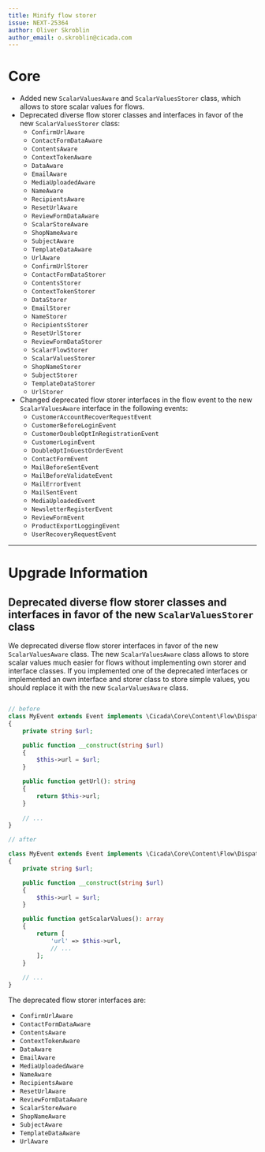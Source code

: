 ```yaml
---
title: Minify flow storer
issue: NEXT-25364
author: Oliver Skroblin
author_email: o.skroblin@cicada.com
---
```

# Core
* Added new `ScalarValuesAware` and `ScalarValuesStorer` class, which allows to store scalar values for flows.
* Deprecated diverse flow storer classes and interfaces in favor of the new `ScalarValuesStorer` class:
  * `ConfirmUrlAware`
  * `ContactFormDataAware`
  * `ContentsAware`
  * `ContextTokenAware`
  * `DataAware`
  * `EmailAware`
  * `MediaUploadedAware`
  * `NameAware`
  * `RecipientsAware`
  * `ResetUrlAware`
  * `ReviewFormDataAware`
  * `ScalarStoreAware`
  * `ShopNameAware`
  * `SubjectAware`
  * `TemplateDataAware`
  * `UrlAware`
  * `ConfirmUrlStorer`
  * `ContactFormDataStorer`
  * `ContentsStorer`
  * `ContextTokenStorer`
  * `DataStorer`
  * `EmailStorer`
  * `NameStorer`
  * `RecipientsStorer`
  * `ResetUrlStorer`
  * `ReviewFormDataStorer`
  * `ScalarFlowStorer`
  * `ScalarValuesStorer`
  * `ShopNameStorer`
  * `SubjectStorer`
  * `TemplateDataStorer`
  * `UrlStorer`
* Changed deprecated flow storer interfaces in the flow event to the new `ScalarValuesAware` interface in the following events:
  * `CustomerAccountRecoverRequestEvent`
  * `CustomerBeforeLoginEvent`
  * `CustomerDoubleOptInRegistrationEvent`
  * `CustomerLoginEvent`
  * `DoubleOptInGuestOrderEvent`
  * `ContactFormEvent`
  * `MailBeforeSentEvent`
  * `MailBeforeValidateEvent`
  * `MailErrorEvent`
  * `MailSentEvent`
  * `MediaUploadedEvent`
  * `NewsletterRegisterEvent`
  * `ReviewFormEvent`
  * `ProductExportLoggingEvent`
  * `UserRecoveryRequestEvent`
___
# Upgrade Information
## Deprecated diverse flow storer classes and interfaces in favor of the new `ScalarValuesStorer` class 
We deprecated diverse flow storer interfaces in favor of the new `ScalarValuesAware` class. The new `ScalarValuesAware` class allows to store scalar values much easier for flows without implementing own storer and interface classes. 
If you implemented one of the deprecated interfaces or implemented an own interface and storer class to store simple values, you should replace it with the new `ScalarValuesAware` class. 

```php

// before
class MyEvent extends Event implements \Cicada\Core\Content\Flow\Dispatching\Aware\UrlAware
{
    private string $url;

    public function __construct(string $url)
    {
        $this->url = $url;
    }

    public function getUrl(): string
    {
        return $this->url;
    }
    
    // ...
}

// after

class MyEvent extends Event implements \Cicada\Core\Content\Flow\Dispatching\Aware\ScalarValuesAware
{
    private string $url;

    public function __construct(string $url)
    {
        $this->url = $url;
    }

    public function getScalarValues(): array
    {
        return [
            'url' => $this->url,
            // ...
        ];
    }
    
    // ...
}
```

The deprecated flow storer interfaces are:
* `ConfirmUrlAware`
* `ContactFormDataAware`
* `ContentsAware`
* `ContextTokenAware`
* `DataAware`
* `EmailAware`
* `MediaUploadedAware`
* `NameAware`
* `RecipientsAware`
* `ResetUrlAware`
* `ReviewFormDataAware`
* `ScalarStoreAware`
* `ShopNameAware`
* `SubjectAware`
* `TemplateDataAware`
* `UrlAware`
